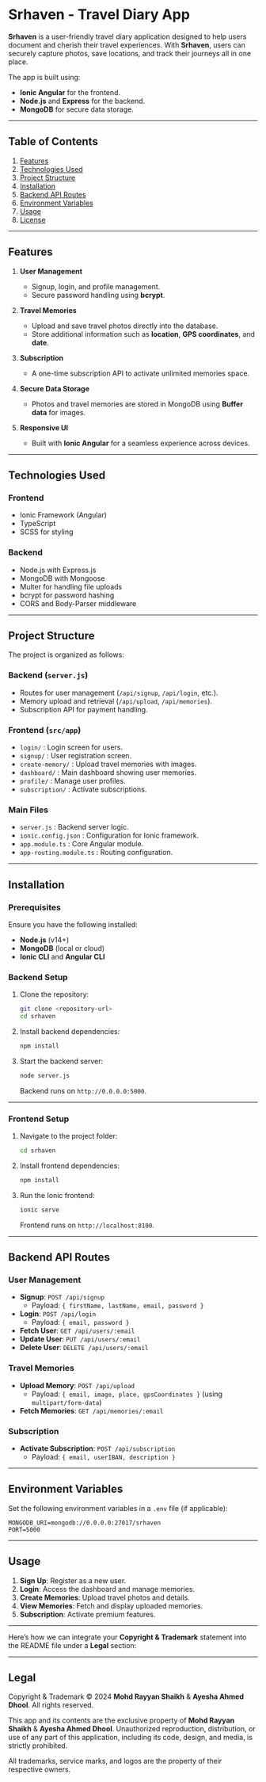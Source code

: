 # **Srhaven - Travel Diary App**

**Srhaven** is a user-friendly travel diary application designed to help users document and cherish their travel experiences. With **Srhaven**, users can securely capture photos, save locations, and track their journeys all in one place.

The app is built using:
- **Ionic Angular** for the frontend.
- **Node.js** and **Express** for the backend.
- **MongoDB** for secure data storage.

---

## **Table of Contents**
1. [Features](#features)
2. [Technologies Used](#technologies-used)
3. [Project Structure](#project-structure)
4. [Installation](#installation)
5. [Backend API Routes](#backend-api-routes)
6. [Environment Variables](#environment-variables)
7. [Usage](#usage)
8. [License](#license)

---

## **Features**
1. **User Management**
   - Signup, login, and profile management.
   - Secure password handling using **bcrypt**.

2. **Travel Memories**
   - Upload and save travel photos directly into the database.
   - Store additional information such as **location**, **GPS coordinates**, and **date**.

3. **Subscription**
   - A one-time subscription API to activate unlimited memories space.

4. **Secure Data Storage**
   - Photos and travel memories are stored in MongoDB using **Buffer data** for images.

5. **Responsive UI**
   - Built with **Ionic Angular** for a seamless experience across devices.

---

## **Technologies Used**
### **Frontend**
- Ionic Framework (Angular)
- TypeScript
- SCSS for styling

### **Backend**
- Node.js with Express.js
- MongoDB with Mongoose
- Multer for handling file uploads
- bcrypt for password hashing
- CORS and Body-Parser middleware

---

## **Project Structure**
The project is organized as follows:

### **Backend** (`server.js`)
- Routes for user management (`/api/signup`, `/api/login`, etc.).
- Memory upload and retrieval (`/api/upload`, `/api/memories`).
- Subscription API for payment handling.

### **Frontend** (`src/app`)
- `login/` : Login screen for users.
- `signup/` : User registration screen.
- `create-memory/` : Upload travel memories with images.
- `dashboard/` : Main dashboard showing user memories.
- `profile/` : Manage user profiles.
- `subscription/` : Activate subscriptions.

### **Main Files**
- `server.js` : Backend server logic.
- `ionic.config.json` : Configuration for Ionic framework.
- `app.module.ts` : Core Angular module.
- `app-routing.module.ts` : Routing configuration.

---

## **Installation**

### Prerequisites
Ensure you have the following installed:
- **Node.js** (v14+)
- **MongoDB** (local or cloud)
- **Ionic CLI** and **Angular CLI**

### **Backend Setup**
1. Clone the repository:
   ```bash
   git clone <repository-url>
   cd srhaven
   ```

2. Install backend dependencies:
   ```bash
   npm install
   ```

3. Start the backend server:
   ```bash
   node server.js
   ```
   Backend runs on `http://0.0.0.0:5000`.

---

### **Frontend Setup**
1. Navigate to the project folder:
   ```bash
   cd srhaven
   ```

2. Install frontend dependencies:
   ```bash
   npm install
   ```

3. Run the Ionic frontend:
   ```bash
   ionic serve
   ```
   Frontend runs on `http://localhost:8100`.

---

## **Backend API Routes**

### **User Management**
- **Signup**: `POST /api/signup`
  - Payload: `{ firstName, lastName, email, password }`
- **Login**: `POST /api/login`
  - Payload: `{ email, password }`
- **Fetch User**: `GET /api/users/:email`
- **Update User**: `PUT /api/users/:email`
- **Delete User**: `DELETE /api/users/:email`

### **Travel Memories**
- **Upload Memory**: `POST /api/upload`
  - Payload: `{ email, image, place, gpsCoordinates }` (using `multipart/form-data`)
- **Fetch Memories**: `GET /api/memories/:email`

### **Subscription**
- **Activate Subscription**: `POST /api/subscription`
  - Payload: `{ email, userIBAN, description }`

---

## **Environment Variables**
Set the following environment variables in a `.env` file (if applicable):
```env
MONGODB_URI=mongodb://0.0.0.0:27017/srhaven
PORT=5000
```

---

## **Usage**
1. **Sign Up**: Register as a new user.
2. **Login**: Access the dashboard and manage memories.
3. **Create Memories**: Upload travel photos and details.
4. **View Memories**: Fetch and display uploaded memories.
5. **Subscription**: Activate premium features.

---

Here’s how we can integrate your **Copyright & Trademark** statement into the README file under a **Legal** section:

---

## **Legal**

Copyright & Trademark © 2024 **Mohd Rayyan Shaikh** & **Ayesha Ahmed Dhool**. All rights reserved.  

This app and its contents are the exclusive property of **Mohd Rayyan Shaikh** & **Ayesha Ahmed Dhool**. Unauthorized reproduction, distribution, or use of any part of this application, including its code, design, and media, is strictly prohibited.  

All trademarks, service marks, and logos are the property of their respective owners.  

